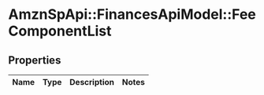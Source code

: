 # AmznSpApi::FinancesApiModel::FeeComponentList

## Properties
Name | Type | Description | Notes
------------ | ------------- | ------------- | -------------

